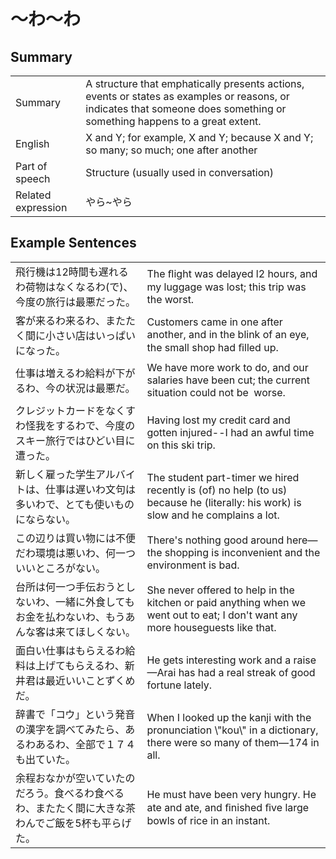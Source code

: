 # ～わ～わ

## Summary

<table><tr>   <td>Summary</td>   <td>A structure that emphatically presents actions, events or states as examples or reasons, or indicates that someone does something or something happens to a great extent.</td></tr><tr>   <td>English</td>   <td>X and Y; for example, X and Y; because X and Y; so many; so much; one after another</td></tr><tr>   <td>Part of speech</td>   <td>Structure (usually used in conversation)</td></tr><tr>   <td>Related expression</td>   <td>やら~やら</td></tr></table>

## Example Sentences

<table><tr>   <td>飛行機は12時間も遅れるわ荷物はなくなるわ(で)、今度の旅行は最悪だった。</td>   <td>The ﬂight was delayed l2 hours, and my luggage was lost; this trip was the worst.</td></tr><tr>   <td>客が来るわ来るわ、またたく間に小さい店はいっぱいになった。</td>   <td>Customers came in one after another, and in the blink of an eye, the small shop had ﬁlled up.</td></tr><tr>   <td>仕事は増えるわ給料が下がるわ、今の状況は最悪だ。</td>   <td>We have more work to do, and our salaries have been cut; the current situation could not be&nbsp; worse.</td></tr><tr>   <td>クレジットカードをなくすわ怪我をするわで、今度のスキー旅行ではひどい目に遭った。</td>   <td>Having lost my credit card and gotten injured--I had an awful time on this ski trip.</td></tr><tr>   <td>新しく雇った学生アルバイトは、仕事は遅いわ文句は多いわで、とても使いものにならない。</td>   <td>The student part-timer we hired recently is (of) no help (to us) because he (literally: his work) is slow and he complains a lot.</td></tr><tr>   <td>この辺りは買い物には不便だわ環境は悪いわ、何一ついいところがない。</td>   <td>There's nothing good around here—the shopping is inconvenient and the environment is bad.</td></tr><tr>   <td>台所は何一つ手伝おうとしないわ、一緒に外食してもお金を払わないわ、もうあんな客は来てほしくない。</td>   <td>She never offered to help in the kitchen or paid anything when we went out to eat; I don't want any more houseguests like that.</td></tr><tr>   <td>面白い仕事はもらえるわ給料は上げてもらえるわ、新井君は最近いいことずくめだ。</td>   <td>He gets interesting work and a raise—Arai has had a real streak of good fortune lately.</td></tr><tr>   <td>辞書で「コウ」という発音の漢字を調べてみたら、あるわあるわ、全部で１７４も出ていた。</td>   <td>When I looked up the kanji with the pronunciation \"kou\" in a dictionary, there were so many of them—174 in all.</td></tr><tr>   <td>余程おなかが空いていたのだろう。食べるわ食べるわ、またたく間に大きな茶わんでご飯を5杯も平らげた。</td>   <td>He must have been very hungry. He ate and ate, and ﬁnished ﬁve large bowls of rice in an instant.</td></tr></table>

